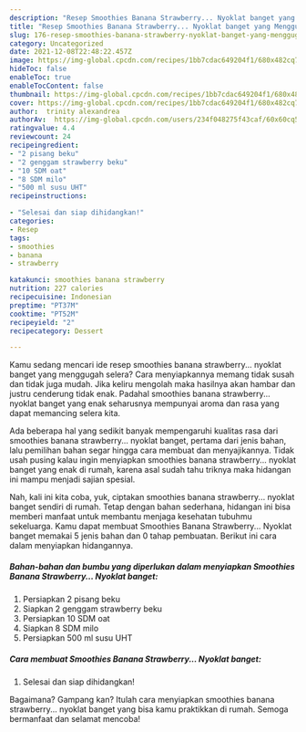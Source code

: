 ```yaml
---
description: "Resep Smoothies Banana Strawberry... Nyoklat banget yang Menggugah Selera"
title: "Resep Smoothies Banana Strawberry... Nyoklat banget yang Menggugah Selera"
slug: 176-resep-smoothies-banana-strawberry-nyoklat-banget-yang-menggugah-selera
category: Uncategorized
date: 2021-12-08T22:48:22.457Z
image: https://img-global.cpcdn.com/recipes/1bb7cdac649204f1/680x482cq70/smoothies-banana-strawberry-nyoklat-banget-foto-resep-utama.jpg
hideToc: false
enableToc: true
enableTocContent: false
thumbnail: https://img-global.cpcdn.com/recipes/1bb7cdac649204f1/680x482cq70/smoothies-banana-strawberry-nyoklat-banget-foto-resep-utama.jpg
cover: https://img-global.cpcdn.com/recipes/1bb7cdac649204f1/680x482cq70/smoothies-banana-strawberry-nyoklat-banget-foto-resep-utama.jpg
author:  trinity alexandrea
authorAv:  https://img-global.cpcdn.com/users/234f048275f43caf/60x60cq50/avatar.jpg
ratingvalue: 4.4
reviewcount: 24
recipeingredient:
- "2 pisang beku"
- "2 genggam strawberry beku"
- "10 SDM oat"
- "8 SDM milo"
- "500 ml susu UHT"
recipeinstructions:

- "Selesai dan siap dihidangkan!"
categories:
- Resep
tags:
- smoothies
- banana
- strawberry

katakunci: smoothies banana strawberry 
nutrition: 227 calories
recipecuisine: Indonesian
preptime: "PT37M"
cooktime: "PT52M"
recipeyield: "2"
recipecategory: Dessert

---
```



Kamu sedang mencari ide resep smoothies banana strawberry... nyoklat banget yang menggugah selera? Cara menyiapkannya memang tidak susah dan tidak juga mudah. Jika keliru mengolah maka hasilnya akan hambar dan justru cenderung tidak enak. Padahal smoothies banana strawberry... nyoklat banget yang enak seharusnya mempunyai aroma dan rasa yang dapat memancing selera kita.




Ada beberapa hal yang sedikit banyak mempengaruhi kualitas rasa dari smoothies banana strawberry... nyoklat banget, pertama dari jenis bahan, lalu pemilihan bahan segar hingga cara membuat dan menyajikannya. Tidak usah pusing kalau ingin menyiapkan smoothies banana strawberry... nyoklat banget yang enak di rumah, karena asal sudah tahu triknya maka hidangan ini mampu menjadi sajian spesial.


Nah, kali ini kita coba, yuk, ciptakan smoothies banana strawberry... nyoklat banget sendiri di rumah. Tetap dengan bahan sederhana, hidangan ini bisa memberi manfaat untuk membantu menjaga kesehatan tubuhmu sekeluarga. Kamu dapat membuat Smoothies Banana Strawberry... Nyoklat banget memakai 5 jenis bahan dan 0 tahap pembuatan. Berikut ini cara dalam menyiapkan hidangannya.

<!--inarticleads1-->

##### Bahan-bahan dan bumbu yang diperlukan dalam menyiapkan Smoothies Banana Strawberry... Nyoklat banget:

1. Persiapkan 2 pisang beku
1. Siapkan 2 genggam strawberry beku
1. Persiapkan 10 SDM oat
1. Siapkan 8 SDM milo
1. Persiapkan 500 ml susu UHT




<!--inarticleads2-->

##### Cara membuat Smoothies Banana Strawberry... Nyoklat banget:


1. Selesai dan siap dihidangkan!



Bagaimana? Gampang kan? Itulah cara menyiapkan smoothies banana strawberry... nyoklat banget yang bisa kamu praktikkan di rumah. Semoga bermanfaat dan selamat mencoba!
